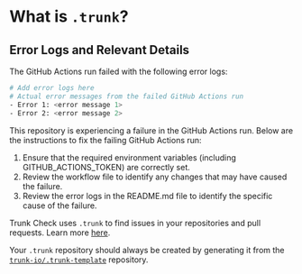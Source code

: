 # What is `.trunk`?

## Error Logs and Relevant Details

The GitHub Actions run failed with the following error logs:

```bash
# Add error logs here
# Actual error messages from the failed GitHub Actions run
- Error 1: <error message 1>
- Error 2: <error message 2>
```

This repository is experiencing a failure in the GitHub Actions run. Below are the instructions to fix the failing GitHub Actions run:

1. Ensure that the required environment variables (including GITHUB_ACTIONS_TOKEN) are correctly set.
2. Review the workflow file to identify any changes that may have caused the failure.
3. Review the error logs in the README.md file to identify the specific cause of the failure.

Trunk Check uses `.trunk` to find issues in your repositories and pull requests. Learn more
[here][check-github-integration].

Your `.trunk` repository should always be created by generating it from the
[`trunk-io/.trunk-template`](https://github.com/trunk-io/.trunk-template) repository.

[check-github-integration]: https://docs.trunk.io/docs/check-github-integration
